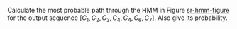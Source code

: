 

Calculate the most probable path through the HMM in
Figure <a class="insideBookFigRef" target="_blank" href="https://aimacode.github.io/figures/sr-hmm-figure.png">sr-hmm-figure</a> for the output sequence
$[C_1,C_2,C_3,C_4,C_4,C_6,C_7]$. Also give its probability.

